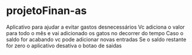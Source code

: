 # projetoFinan-as
Aplicativo para ajudar a evitar gastos desnecessários
Vc adiciona o valor para todo o mês e vai adicionado os gatos no decorrer do tempo
Caso o saldo for acabando vc pode adicionar novas entradas
Se o saldo restante for zero o aplicativo desativa o botao de saidas

